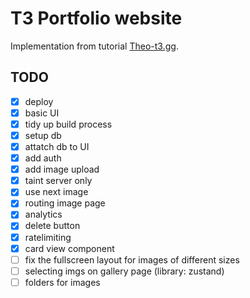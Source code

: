 # T3 Portfolio website 

Implementation from tutorial [Theo-t3.gg](https://www.youtube.com/watch?v=d5x0JCZbAJs).

## TODO

- [x] deploy
- [x] basic UI
- [x] tidy up build process 
- [x] setup db
- [x] attatch db to UI
- [x] add auth
- [x] add image upload
- [x] taint server only
- [x] use next image 
- [x] routing image page
- [x] analytics
- [x] delete button
- [x] ratelimiting
- [x] card view component
- [ ] fix the fullscreen layout for images of different sizes
- [ ] selecting imgs on gallery page (library: zustand)
- [ ] folders for images